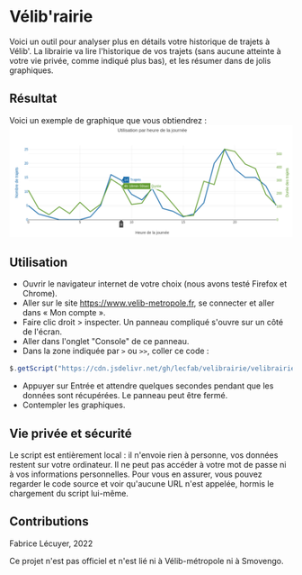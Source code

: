 # Vélib'rairie

Voici un outil pour analyser plus en détails votre historique de trajets à Vélib'. La librairie va lire l'historique de vos trajets (sans aucune atteinte à votre vie privée, comme indiqué plus bas), et les résumer dans de jolis graphiques.

## Résultat

Voici un exemple de graphique que vous obtiendrez :
![](trips-per-hour.png)


## Utilisation

- Ouvrir le navigateur internet de votre choix (nous avons testé Firefox et Chrome).
- Aller sur le site https://www.velib-metropole.fr, se connecter et aller dans « Mon compte ».
- Faire clic droit > inspecter. Un panneau compliqué s'ouvre sur un côté de l'écran.
- Aller dans l'onglet "Console" de ce panneau.
- Dans la zone indiquée par `>` ou `>>`, coller ce code :
```javascript
$.getScript("https://cdn.jsdelivr.net/gh/lecfab/velibrairie/velibrairie.js")
```
- Appuyer sur Entrée et attendre quelques secondes pendant que les données sont récupérées. Le panneau peut être fermé.
- Contempler les graphiques.

## Vie privée et sécurité

Le script est entièrement local :
il n'envoie rien à personne,
vos données restent sur votre ordinateur.
Il ne peut pas accéder à votre mot de passe ni à vos informations personnelles. Pour vous en assurer, vous pouvez regarder le code source et voir qu'aucune URL n'est appelée, hormis le chargement du script lui-même.

## Contributions

Fabrice Lécuyer, 2022

Ce projet n'est pas officiel et n'est lié ni à Vélib-métropole ni à Smovengo.
